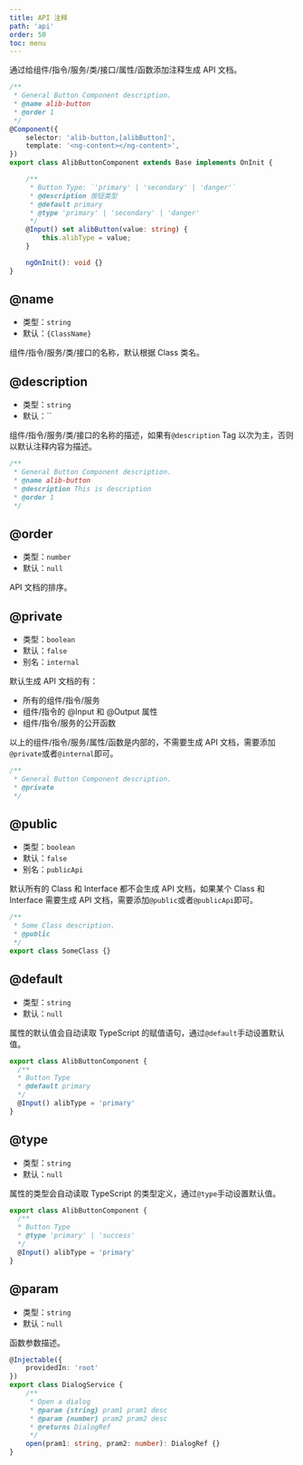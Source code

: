 ```yaml
---
title: API 注释
path: 'api'
order: 50
toc: menu
---
```


通过给组件/指令/服务/类/接口/属性/函数添加注释生成 API 文档。

```ts
/**
 * General Button Component description.
 * @name alib-button
 * @order 1
 */
@Component({
    selector: 'alib-button,[alibButton]',
    template: '<ng-content></ng-content>',
})
export class AlibButtonComponent extends Base implements OnInit {

    /**
     * Button Type: `'primary' | 'secondary' | 'danger'`
     * @description 按钮类型
     * @default primary
     * @type 'primary' | 'secondary' | 'danger'
     */
    @Input() set alibButton(value: string) {
        this.alibType = value;
    }

    ngOnInit(): void {}
}


```

## @name

- 类型：`string`
- 默认：`{ClassName}`

组件/指令/服务/类/接口的名称，默认根据 Class 类名。

## @description

- 类型：`string`
- 默认：``

组件/指令/服务/类/接口的名称的描述，如果有`@description` Tag 以次为主，否则以默认注释内容为描述。

```ts
/**
 * General Button Component description.
 * @name alib-button
 * @description This is description
 * @order 1
 */
```

## @order

- 类型：`number`
- 默认：`null`

API 文档的排序。

## @private

- 类型：`boolean`
- 默认：`false`
- 别名：`internal`

默认生成 API 文档的有：
- 所有的组件/指令/服务
- 组件/指令的 @Input 和 @Output 属性
- 组件/指令/服务的公开函数

以上的组件/指令/服务/属性/函数是内部的，不需要生成 API 文档，需要添加`@private`或者`@internal`即可。

```ts
/**
 * General Button Component description.
 * @private 
 */
```

## @public

- 类型：`boolean`
- 默认：`false`
- 别名：`publicApi`

默认所有的 Class 和 Interface 都不会生成 API 文档，如果某个 Class 和 Interface 需要生成 API 文档，需要添加`@public`或者`@publicApi`即可。

```ts
/**
 * Some Class description.
 * @public 
 */
export class SomeClass {}
```

## @default

- 类型：`string`
- 默认：`null`

属性的默认值会自动读取 TypeScript 的赋值语句，通过`@default`手动设置默认值。

```ts
export class AlibButtonComponent {
  /**
  * Button Type
  * @default primary
  */
  @Input() alibType = 'primary'
}
```

## @type

- 类型：`string`
- 默认：`null`

属性的类型会自动读取 TypeScript 的类型定义，通过`@type`手动设置默认值。

```ts
export class AlibButtonComponent {
  /**
  * Button Type
  * @type 'primary' | 'success'
  */
  @Input() alibType = 'primary'
}
```

## @param

- 类型：`string`
- 默认：`null`

函数参数描述。

```ts
@Injectable({
    providedIn: 'root'
})
export class DialogService {
    /**
     * Open a dialog
     * @param {string} pram1 pram1 desc
     * @param {number} pram2 pram2 desc
     * @returns DialogRef
     */
    open(pram1: string, pram2: number): DialogRef {}
}
```
